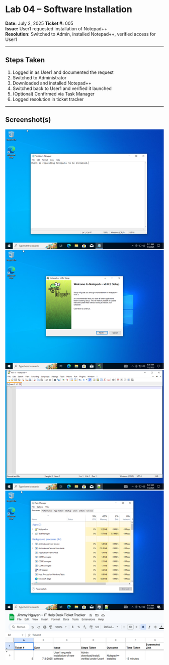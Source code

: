 # Lab 04 – Software Installation

**Date:** July 2, 2025 
**Ticket #:** 005  
**Issue:** User1 requested installation of Notepad++  
**Resolution:** Switched to Admin, installed Notepad++, verified access for User1

---

## Steps Taken

1. Logged in as User1 and documented the request  
2. Switched to Administrator  
3. Downloaded and installed Notepad++  
4. Switched back to User1 and verified it launched  
5. (Optional) Confirmed via Task Manager  
6. Logged resolution in ticket tracker

---


## Screenshot(s)

![Install Request](./screenshots/lab04-install-request.png)  
![Installer Running](./screenshots/lab04-notepadpp-installer.png)  
![Notepad++ Opened](./screenshots/lab04-notepadpp-opened.png)  
![Task Manager](./screenshots/lab04-task-manager.png)  
![Ticket Tracker](./screenshots/lab04-ticket-tracker.png)
